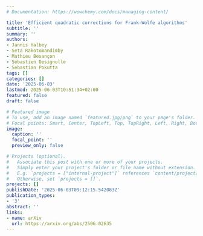 ```yaml
---
# Documentation: https://wowchemy.com/docs/managing-content/

title: 'Efficient quadratic corrections for Frank-Wolfe algorithms'
subtitle: ''
summary: ''
authors:
- Jannis Halbey
- Seta Rakotomandimby
- Mathieu Besançon
- Sébastien Designolle
- Sebastian Pokutta
tags: []
categories: []
date: '2025-06-03'
lastmod: 2025-06-03T10:51:34+02:00
featured: false
draft: false

# Featured image
# To use, add an image named `featured.jpg/png` to your page's folder.
# Focal points: Smart, Center, TopLeft, Top, TopRight, Left, Right, BottomLeft, Bottom, BottomRight.
image:
  caption: ''
  focal_point: ''
  preview_only: false

# Projects (optional).
#   Associate this post with one or more of your projects.
#   Simply enter your project's folder or file name without extension.
#   E.g. `projects = ["internal-project"]` references `content/project/deep-learning/index.md`.
#   Otherwise, set `projects = []`.
projects: []
publishDate: '2025-06-03T09:12:15.542083Z'
publication_types:
- '3'
abstract: ''
links:
- name: arXiv
  url: https://arxiv.org/abs/2506.02635
---
```


